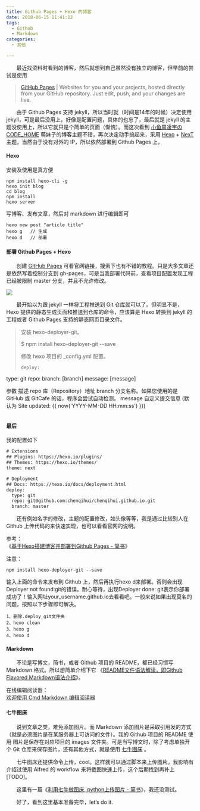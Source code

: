 ```yaml
---
title: Github Pages + Hexo 的博客
date: 2018-06-15 11:41:12
tags: 
  - Github
  - Markdown
categories:
  - 其他

---
```


&nbsp;&nbsp;&nbsp;&nbsp;&nbsp;&nbsp;&nbsp;最近找资料时看到的博客，然后就想到自己虽然没有独立的博客，但早前的尝试是使用 

>[GitHub Pages](https://pages.github.com/) | Websites for you and your projects, hosted directly from your GitHub repository. Just edit, push, and your changes are live.  
 
&nbsp;&nbsp;&nbsp;&nbsp;&nbsp;&nbsp;&nbsp;由于 Github Pages 支持 jekyll，所以当时就（时间是14年的时候）决定使用 jekyll，可是最后没用上，好像是配置问题，具体的也忘了，最后就是 jekyll 的主题没使用上，所以它就只是个简单的页面（惭愧）。而这次看到 [小鱼周凌宇のCODE_HOME](http://zhoulingyu.com/) 萌妹子的博客主题不错，再次决定动手搞起来，采用 [Hexo](https://hexo.io/zh-cn/) + [NexT](http://theme-next.iissnan.com/) 主题，当然由于没有对外的 IP，所以依然部署到 Github Pages 上。

<!-- more -->

#### Hexo

安装及使用是真方便

```shell
npm install hexo-cli -g
hexo init blog
cd blog
npm install
hexo server
```

写博客、发布文章，然后对 markdown 进行编辑即可

```shell
hexo new post "article title"
hexo g   // 生成
hexo d   // 部署
```

#### 部署 Github Pages + Hexo

&nbsp;&nbsp;&nbsp;&nbsp;&nbsp;&nbsp;&nbsp;创建 [GitHub Pages](https://pages.github.com/) 可看官网链接，搜索下也有不错的教程。只是大多文章还是依然写着控制分支到 gh-pages，可是当我部署代码前，查看项目配置发现工程已经被限制 master 分支，并且不允许修改。

![](https://anakinpublicspace-1253727175.cos.ap-chengdu.myqcloud.com/blog/githubpagesmaster.png?attname=)

&nbsp;&nbsp;&nbsp;&nbsp;&nbsp;&nbsp;&nbsp;最开始以为跟 jekyll 一样将工程推送到 Git 仓库就可以了。但明显不是，Hexo 提供的静态生成页面和推送到仓库的命令，应该算是 Hexo 转换到 jekyll 的工程或者 Github Pages 支持的静态网页目录文件。

>安装 hexo-deployer-git。
>
>$ npm install hexo-deployer-git --save
>
>修改 hexo 项目的 _config.yml 配置。
>
>```
>deploy:
  type: git
  repo: <repository url>
  branch: [branch]
  message: [message]
>
参数	描述
repo	库（Repository）地址
branch	分支名称。如果您使用的是 GitHub 或 GitCafe 的话，程序会尝试自动检测。
message	自定义提交信息 (默认为 Site updated: {{ now('YYYY-MM-DD HH:mm:ss') }})
>```

#### 最后
我的配置如下

```xml
# Extensions
## Plugins: https://hexo.io/plugins/
## Themes: https://hexo.io/themes/
theme: next

# Deployment
## Docs: https://hexo.io/docs/deployment.html
deploy:
  type: git
  repo: git@github.com:chenqihui/chenqihui.github.io.git
  branch: master
```

&nbsp;&nbsp;&nbsp;&nbsp;&nbsp;&nbsp;&nbsp;还有例如名字的修改，主题的配置修改，如头像等等，我是通过比较别人在 Github 上传代码的来快速实现，也可以看看官网的说明。

参考：  
《[基于Hexo搭建博客并部署到Github Pages - 简书](https://www.jianshu.com/p/2b09156ee5b1)》

注意：

```
npm install hexo-deployer-git --save
```
输入上面的命令来发布到 Github 上，然后再执行hexo d来部署。否则会出现Deployer not found:git的错误。耐心等待，出现Deployer done: git表示你部署成功了！输入网址your_username.github.io去看看吧。一般来说如果出现莫名的问题，按照以下步骤即可解决。

```
1、删除.deploy_git文件夹
2、hexo clean
3、hexo g
4、hexo d
```


#### Markdown

&nbsp;&nbsp;&nbsp;&nbsp;&nbsp;&nbsp;&nbsp;不论是写博文，简书，或者 Github 项目的 README，都已经习惯写 Markdown 格式。所以想简单介绍下它 《[README文件语法解读，即Github Flavored Markdown语法介绍](https://github.com/chenqihui/README)》。

在线编辑阅读器：  
[欢迎使用 Cmd Markdown 编辑阅读器](https://www.zybuluo.com/mdeditor#1237871)

#### 七牛图床

&nbsp;&nbsp;&nbsp;&nbsp;&nbsp;&nbsp;&nbsp;说到文章之类，难免添加图片。而 Markdown 添加图片是采取引用发的方式（就是必须图片是在某服务器上可访问的文件）。我的 Github 项目的 README 使用 图片是保存在对应项目的 images 文件夹。可是当写博文时，除了考虑单独开个 Git 仓库来保存图片，还有其他方式，就是使用 [七牛图床](https://portal.qiniu.com/create) 。

&nbsp;&nbsp;&nbsp;&nbsp;&nbsp;&nbsp;&nbsp;七牛图床还提供命令上传，cool。这样就可以通过脚本来上传图片。我影响有介绍过使用 Alfred 的 workflow 来将截图快速上传，这个后期找到再补上[TODO]。

&nbsp;&nbsp;&nbsp;&nbsp;&nbsp;&nbsp;&nbsp;这里有一篇《[利用七牛做图床, python上传图片 - 简书](https://www.jianshu.com/p/7a97f3231b95)》，我还没测试。

&nbsp;&nbsp;&nbsp;&nbsp;&nbsp;&nbsp;&nbsp;好了，看到这里基本准备完毕，let‘s do it.

